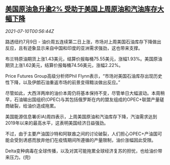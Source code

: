 <!--1625878863000-->
[美国原油急升逾2% 受助于美国上周原油和汽油库存大幅下降](https://cn.reuters.com/article/global-market-oil-drv-0710-idCNKCS2EG00O)
------

<div><i>2021-07-10T00:56:44Z</i></div><p>路透纽约7月9日 - 油价周五连续第二日上涨，市场对上周美国石油库存下降做出反应，且有迹象显示来自中国和印度的亚洲需求强劲，这也带来支撑。</p><p>布兰特原油期货上涨1.43美元，结算价报每桶75.55美元，涨幅1.93%。美国原油期货上涨1.62美元，结算价报每桶74.56美元，涨幅2.22%。</p><p>Price Futures Group高级分析师Phil Flynn表示，“市场对美国石油库存出现历史性下降，以及伊朗石油重返市场的前景变得黯淡做出反应。”</p><p>尽管如此，大西洋两岸的油价本周仍将基本保持不变，尽管单日大幅波动。本周稍早，石油输出国组织(OPEC)与其包括俄罗斯在内的盟友组成的OPEC+联盟产量磋商破裂，给油价造成拖累。</p><p>美国能源信息署(EIA)周四表示，上周美国原油和汽油库存下降，汽油需求达到2019年以来的最高水平，这表明美国经济日益强劲。</p><p>不过，由于主要产油国沙特和阿联酋之间的讨论破裂，人们担心OPEC+产油国可能会受到诱惑而放弃他们在疫情期间所遵循的产量限制，油价涨幅因此受限。</p><p>Delta变种病毒在全球传播，以及对其可能拖累全球经济复苏的担忧，也给油价带来压力。(完)</p>
